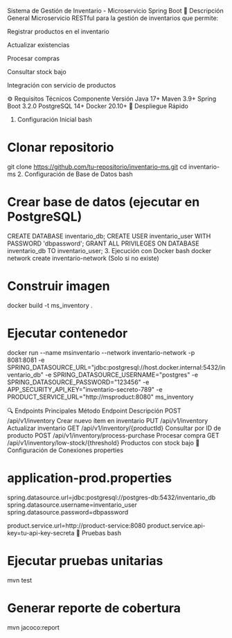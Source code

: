 Sistema de Gestión de Inventario - Microservicio Spring Boot
📌 Descripción General
Microservicio RESTful para la gestión de inventarios que permite:

Registrar productos en el inventario

Actualizar existencias

Procesar compras

Consultar stock bajo

Integración con servicio de productos

⚙️ Requisitos Técnicos
Componente	Versión
Java	17+
Maven	3.9+
Spring Boot	3.2.0
PostgreSQL	14+
Docker	20.10+
🚀 Despliegue Rápido
1. Configuración Inicial
bash
# Clonar repositorio
git clone https://github.com/tu-repositorio/inventario-ms.git
cd inventario-ms
2. Configuración de Base de Datos
bash
# Crear base de datos (ejecutar en PostgreSQL)
CREATE DATABASE inventario_db;
CREATE USER inventario_user WITH PASSWORD 'dbpassword';
GRANT ALL PRIVILEGES ON DATABASE inventario_db TO inventario_user;
3. Ejecución con Docker
bash
docker network create inventario-network (Solo si no existe)
# Construir imagen
docker build -t ms_inventory .

# Ejecutar contenedor
docker run   --name msinventario   --network inventario-network   -p 8081:8081   -e SPRING_DATASOURCE_URL="jdbc:postgresql://host.docker.internal:5432/inventario_db"   -e SPRING_DATASOURCE_USERNAME="postgres"   -e SPRING_DATASOURCE_PASSWORD="123456"   -e APP_SECURITY_API_KEY="inventario-secreto-789"   -e PRODUCT_SERVICE_URL="http://msproduct:8080"   ms_inventory

🔍 Endpoints Principales
Método	Endpoint	Descripción
POST	/api/v1/inventory	Crear nuevo ítem en inventario
PUT	/api/v1/inventory	Actualizar inventario
GET	/api/v1/inventory/{productId}	Consultar por ID de producto
POST	/api/v1/inventory/process-purchase	Procesar compra
GET	/api/v1/inventory/low-stock/{threshold}	Productos con stock bajo
🔌 Configuración de Conexiones
properties
# application-prod.properties
spring.datasource.url=jdbc:postgresql://postgres-db:5432/inventario_db
spring.datasource.username=inventario_user
spring.datasource.password=dbpassword

product.service.url=http://product-service:8080
product.service.api-key=tu-api-key-secreta
🧪 Pruebas
bash
# Ejecutar pruebas unitarias
mvn test

# Generar reporte de cobertura
mvn jacoco:report
